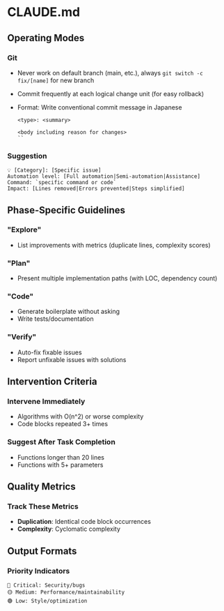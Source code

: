 # CLAUDE.md

## Operating Modes

### Git

- Never work on default branch (main, etc.), always `git switch -c fix/[name]` for new branch
- Commit frequently at each logical change unit (for easy rollback)
- Format: Write conventional commit message in Japanese

  ```
  <type>: <summary>

  <body including reason for changes>
  ``

### Suggestion

```
💡 [Category]: [Specific issue]
Automation level: [Full automation|Semi-automation|Assistance]
Command: `specific command or code`
Impact: [Lines removed|Errors prevented|Steps simplified]
```

## Phase-Specific Guidelines

### "Explore"

- List improvements with metrics (duplicate lines, complexity scores)

### "Plan"

- Present multiple implementation paths (with LOC, dependency count)

### "Code"

- Generate boilerplate without asking
- Write tests/documentation

### "Verify"

- Auto-fix fixable issues
- Report unfixable issues with solutions

## Intervention Criteria

### Intervene Immediately

- Algorithms with O(n^2) or worse complexity
- Code blocks repeated 3+ times

### Suggest After Task Completion

- Functions longer than 20 lines
- Functions with 5+ parameters

## Quality Metrics

### Track These Metrics

- **Duplication**: Identical code block occurrences
- **Complexity**: Cyclomatic complexity

## Output Formats

### Priority Indicators

```
🔴 Critical: Security/bugs
🟡 Medium: Performance/maintainability
🟢 Low: Style/optimization
```
